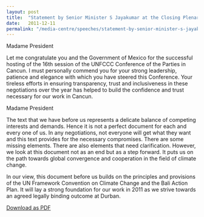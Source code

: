 ```yaml
---
layout: post
title:  "Statement by Senior Minister S Jayakumar at the Closing Plenary of the UNFCCC Conference of the Parties (COP-16) High Level Segment in Cancun, 11 December 2010"
date:   2011-12-11
permalink: "/media-centre/speeches/statement-by-senior-minister-s-jayakumar-at-the-closing-plenary-of-the-unfccc-conference-of-the-parties-(cop-16)-high-level-segment-in-cancun-11-december-201"
---
```



Madame President 

Let me congratulate you and the Government of Mexico for the successful hosting of the 16th session of the UNFCCC Conference of the Parties in Cancun. I must personally commend you for your strong leadership, patience and elegance with which you have steered this Conference. Your tireless efforts in ensuring transparency, trust and inclusiveness in these negotiations over the year has helped to build the confidence and trust necessary for our work in Cancun. 


Madame President 

The text that we have before us represents a delicate balance of competing interests and demands. Hence it is not a perfect document for each and every one of us. In any negotiations, not everyone will get what they want and this text provides for the necessary compromises. There are some missing elements. There are also elements that need clarification. However, we look at this document not as an end but as a step forward. It puts us on the path towards global convergence and cooperation in the field of climate change. 

In our view, this document before us builds on the principles and provisions of the UN Framework Convention on Climate Change and the Bali Action Plan. It will lay a strong foundation for our work in 2011 as we strive towards an agreed legally binding outcome at Durban. 

[Download as PDF](https://github.com/isomerpages/isomerpages-stratgroup/raw/master/images/Speeches/singapore's-national-statement-by-senior-minister-s-jayakumar-at-the-unfccc-conference-of-the-parties-(cop-16)-high-level-segment-cancun-8-december-2010.pdf)

